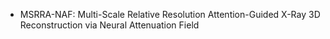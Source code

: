 - MSRRA-NAF: Multi-Scale Relative Resolution Attention-Guided X-Ray 3D Reconstruction via Neural Attenuation Field
